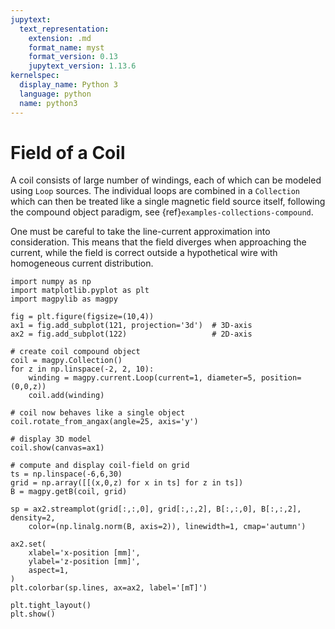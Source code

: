 ```yaml
---
jupytext:
  text_representation:
    extension: .md
    format_name: myst
    format_version: 0.13
    jupytext_version: 1.13.6
kernelspec:
  display_name: Python 3
  language: python
  name: python3
---
```


# Field of a Coil

A coil consists of large number of windings, each of which can be modeled using `Loop` sources. The individual loops are combined in a `Collection`  which can then be treated like a single magnetic field source itself, following the compound object paradigm, see {ref}`examples-collections-compound`.

One must be careful to take the line-current approximation into consideration. This means that the field diverges when approaching the current, while the field is correct outside a hypothetical wire with homogeneous current distribution.

```{code-cell} ipython3
import numpy as np
import matplotlib.pyplot as plt
import magpylib as magpy

fig = plt.figure(figsize=(10,4))
ax1 = fig.add_subplot(121, projection='3d')  # 3D-axis
ax2 = fig.add_subplot(122)                   # 2D-axis

# create coil compound object
coil = magpy.Collection()
for z in np.linspace(-2, 2, 10):
    winding = magpy.current.Loop(current=1, diameter=5, position=(0,0,z))
    coil.add(winding)

# coil now behaves like a single object
coil.rotate_from_angax(angle=25, axis='y')

# display 3D model
coil.show(canvas=ax1)

# compute and display coil-field on grid
ts = np.linspace(-6,6,30)
grid = np.array([[(x,0,z) for x in ts] for z in ts])
B = magpy.getB(coil, grid)

sp = ax2.streamplot(grid[:,:,0], grid[:,:,2], B[:,:,0], B[:,:,2], density=2,
    color=(np.linalg.norm(B, axis=2)), linewidth=1, cmap='autumn')

ax2.set(
    xlabel='x-position [mm]',
    ylabel='z-position [mm]',
    aspect=1,
)
plt.colorbar(sp.lines, ax=ax2, label='[mT]')

plt.tight_layout()
plt.show()
```
